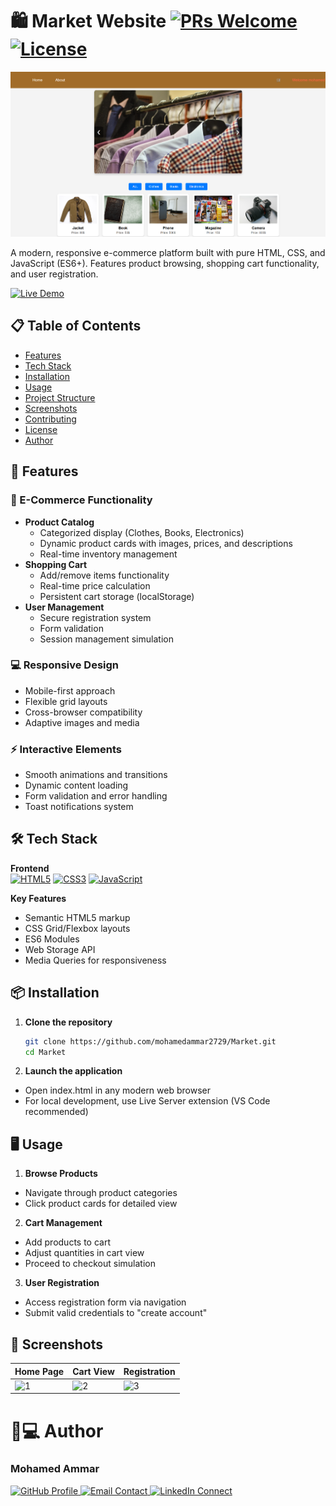 # 🛍️ Market Website [![PRs Welcome](https://img.shields.io/badge/PRs-welcome-brightgreen.svg)](https://github.com/mohamedammar2729/Market/pulls) [![License](https://img.shields.io/badge/License-MIT-blue.svg)](https://opensource.org/licenses/MIT)

![Project Preview](https://github.com/mohamedammar2729/Market/blob/main/Screenshot%202024-12-30%20153201.png) <!-- Replace with actual screenshot URL -->

A modern, responsive e-commerce platform built with pure HTML, CSS, and JavaScript (ES6+). Features product browsing, shopping cart functionality, and user registration.

[![Live Demo](https://img.shields.io/badge/Live_Demo-Online-green?style=for-the-badge&logo=vercel)](https://mohamedammar2729.github.io/Market/) <!-- Add actual demo URL -->

## 📋 Table of Contents
- [Features](#-features)
- [Tech Stack](#-tech-stack)
- [Installation](#-installation)
- [Usage](#-usage)
- [Project Structure](#-project-structure)
- [Screenshots](#-screenshots)
- [Contributing](#-contributing)
- [License](#-license)
- [Author](#-author)

## 🚀 Features

### 🛒 E-Commerce Functionality
- **Product Catalog**
  - Categorized display (Clothes, Books, Electronics)
  - Dynamic product cards with images, prices, and descriptions
  - Real-time inventory management
- **Shopping Cart**
  - Add/remove items functionality
  - Real-time price calculation
  - Persistent cart storage (localStorage)
- **User Management**
  - Secure registration system
  - Form validation
  - Session management simulation

### 💻 Responsive Design
- Mobile-first approach
- Flexible grid layouts
- Cross-browser compatibility
- Adaptive images and media

### ⚡ Interactive Elements
- Smooth animations and transitions
- Dynamic content loading
- Form validation and error handling
- Toast notifications system


## 🛠️ Tech Stack

**Frontend**  
[![HTML5](https://img.shields.io/badge/HTML5-E34F26?style=flat-square&logo=html5&logoColor=white)](https://developer.mozilla.org/en-US/docs/Web/HTML)
[![CSS3](https://img.shields.io/badge/CSS3-1572B6?style=flat-square&logo=css3&logoColor=white)](https://developer.mozilla.org/en-US/docs/Web/CSS)
[![JavaScript](https://img.shields.io/badge/JavaScript-ES6+-F7DF1E?style=flat-square&logo=javascript&logoColor=black)](https://developer.mozilla.org/en-US/docs/Web/JavaScript)

**Key Features**
- Semantic HTML5 markup
- CSS Grid/Flexbox layouts
- ES6 Modules
- Web Storage API
- Media Queries for responsiveness

## 📦 Installation

1. **Clone the repository**
   ```bash
   git clone https://github.com/mohamedammar2729/Market.git
   cd Market
2. **Launch the application**
- Open index.html in any modern web browser
- For local development, use Live Server extension (VS Code recommended)

## 🖥️ Usage
1. **Browse Products**
- Navigate through product categories
- Click product cards for detailed view

2. **Cart Management**
- Add products to cart
- Adjust quantities in cart view
- Proceed to checkout simulation

3. **User Registration**
- Access registration form via navigation
- Submit valid credentials to "create account"
## 📸 Screenshots
|Home Page | 	Cart View |	Registration |
|----------|------------|--------------|
|<img width="1262" alt="1" src="https://github.com/user-attachments/assets/cd3d6281-7189-4047-bc58-44245058cbfe" />|<img width="1260" alt="2" src="https://github.com/user-attachments/assets/8c3dcfb2-1cb2-47ff-b4a7-cad112737363" />|<img width="1260" alt="3" src="https://github.com/user-attachments/assets/3d8cca01-c011-4041-8e1d-2977855ea040" />|

<h1>👨💻 Author</h1>
<h3> Mohamed Ammar </h3>
<p>
  <a href="https://github.com/mohamedammar2729" target="_blank">
    <img src="https://img.shields.io/badge/GitHub-Profile-black?style=for-the-badge&logo=github" alt="GitHub Profile">
  </a>
  <a href="mohammedammar357@gmail.com" target="_blank">
    <img src="https://img.shields.io/badge/Email-Contact%20Me-red?style=for-the-badge&logo=gmail" alt="Email Contact">
  </a>
  <a href="https://www.linkedin.com/in/mohamed-ammar-125386220/" target="_blank">
    <img src="https://img.shields.io/badge/LinkedIn-Connect-blue?style=for-the-badge&logo=linkedin" alt="LinkedIn Connect">
  </a>
</p>


